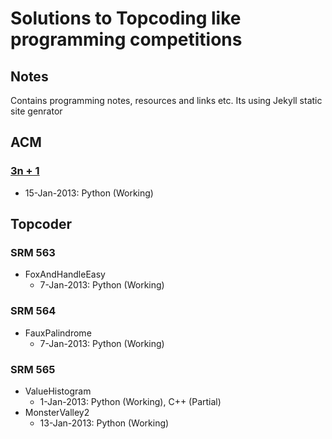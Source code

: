 Solutions to Topcoding like programming competitions
====================================================

Notes
-----
Contains programming notes, resources and links etc. Its using Jekyll static site genrator

ACM
---

### [3n + 1](http://www.spoj.com/problems/PROBTNPO/) ###
* 15-Jan-2013: Python (Working)

Topcoder
--------

### SRM 563 ###
 * FoxAndHandleEasy
    * 7-Jan-2013: Python (Working)
    
### SRM 564 ###
  * FauxPalindrome
    * 7-Jan-2013: Python (Working)
    
### SRM 565 ### 
  * ValueHistogram 
    * 1-Jan-2013: Python (Working), C++ (Partial)
  * MonsterValley2
    * 13-Jan-2013: Python (Working)

